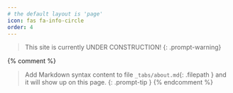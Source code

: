 ```yaml
---
# the default layout is 'page'
icon: fas fa-info-circle
order: 4
---
```


> This site is currently UNDER CONSTRUCTION!
{: .prompt-warning}

{% comment %}
> Add Markdown syntax content to file `_tabs/about.md`{: .filepath } and it will show up on this page.
{: .prompt-tip }
{% endcomment %}
